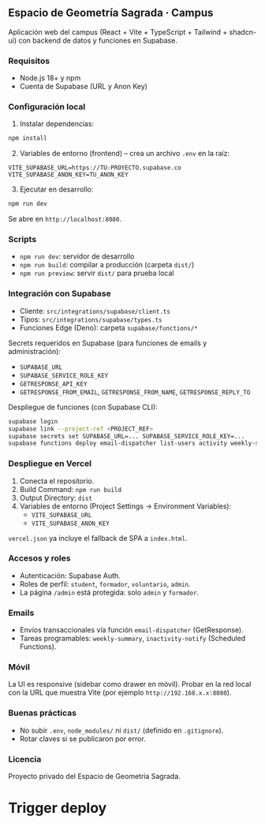 ## Espacio de Geometría Sagrada · Campus

Aplicación web del campus (React + Vite + TypeScript + Tailwind + shadcn-ui) con backend de datos y funciones en Supabase.

### Requisitos
- Node.js 18+ y npm
- Cuenta de Supabase (URL y Anon Key)

### Configuración local
1) Instalar dependencias:
```bash
npm install
```
2) Variables de entorno (frontend) – crea un archivo `.env` en la raíz:
```
VITE_SUPABASE_URL=https://TU-PROYECTO.supabase.co
VITE_SUPABASE_ANON_KEY=TU_ANON_KEY
```
3) Ejecutar en desarrollo:
```bash
npm run dev
```
Se abre en `http://localhost:8080`.

### Scripts
- `npm run dev`: servidor de desarrollo
- `npm run build`: compilar a producción (carpeta `dist/`)
- `npm run preview`: servir `dist/` para prueba local

### Integración con Supabase
- Cliente: `src/integrations/supabase/client.ts`
- Tipos: `src/integrations/supabase/types.ts`
- Funciones Edge (Deno): carpeta `supabase/functions/*`

Secrets requeridos en Supabase (para funciones de emails y administración):
- `SUPABASE_URL`
- `SUPABASE_SERVICE_ROLE_KEY`
- `GETRESPONSE_API_KEY`
- `GETRESPONSE_FROM_EMAIL`, `GETRESPONSE_FROM_NAME`, `GETRESPONSE_REPLY_TO`

Despliegue de funciones (con Supabase CLI):
```bash
supabase login
supabase link --project-ref <PROJECT_REF>
supabase secrets set SUPABASE_URL=... SUPABASE_SERVICE_ROLE_KEY=...
supabase functions deploy email-dispatcher list-users activity weekly-summary inactivity-notify slack-proxy
```

### Despliegue en Vercel
1) Conecta el repositorio.
2) Build Command: `npm run build`
3) Output Directory: `dist`
4) Variables de entorno (Project Settings → Environment Variables):
   - `VITE_SUPABASE_URL`
   - `VITE_SUPABASE_ANON_KEY`

`vercel.json` ya incluye el fallback de SPA a `index.html`.

### Accesos y roles
- Autenticación: Supabase Auth.
- Roles de perfil: `student`, `formador`, `voluntario`, `admin`.
- La página `/admin` está protegida: solo `admin` y `formador`.

### Emails
- Envíos transaccionales vía función `email-dispatcher` (GetResponse).
- Tareas programables: `weekly-summary`, `inactivity-notify` (Scheduled Functions).

### Móvil
La UI es responsive (sidebar como drawer en móvil). Probar en la red local con la URL que muestra Vite (por ejemplo `http://192.168.x.x:8080`).

### Buenas prácticas
- No subir `.env`, `node_modules/` ni `dist/` (definido en `.gitignore`).
- Rotar claves si se publicaron por error.

### Licencia
Proyecto privado del Espacio de Geometría Sagrada.
# Trigger deploy
